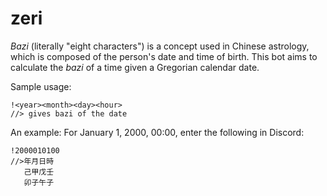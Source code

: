 # zeri

*Bazi* (literally "eight characters") is a concept used in Chinese astrology, which is composed of the person's date and time of birth. This bot aims to calculate the *bazi* of a time given a Gregorian calendar date.

Sample usage:
```
!<year><month><day><hour>
//> gives bazi of the date
```

An example:
For January 1, 2000, 00:00, enter the following in Discord:
```
!2000010100
//>年月日時
   己甲戊壬
   卯子午子
```
